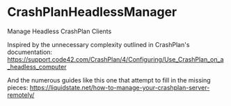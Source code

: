 # CrashPlanHeadlessManager
Manage Headless CrashPlan Clients


Inspired by the unnecessary complexity outlined in CrashPlan's documentation: https://support.code42.com/CrashPlan/4/Configuring/Use_CrashPlan_on_a_headless_computer

And the numerous guides like this one that attempt to fill in the missing pieces:
https://liquidstate.net/how-to-manage-your-crashplan-server-remotely/

